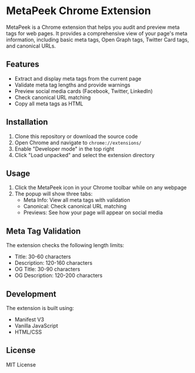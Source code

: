 # MetaPeek Chrome Extension

MetaPeek is a Chrome extension that helps you audit and preview meta tags for web pages. It provides a comprehensive view of your page's meta information, including basic meta tags, Open Graph tags, Twitter Card tags, and canonical URLs.

## Features

- Extract and display meta tags from the current page
- Validate meta tag lengths and provide warnings
- Preview social media cards (Facebook, Twitter, LinkedIn)
- Check canonical URL matching
- Copy all meta tags as HTML

## Installation

1. Clone this repository or download the source code
2. Open Chrome and navigate to `chrome://extensions/`
3. Enable "Developer mode" in the top right
4. Click "Load unpacked" and select the extension directory

## Usage

1. Click the MetaPeek icon in your Chrome toolbar while on any webpage
2. The popup will show three tabs:
   - Meta Info: View all meta tags with validation
   - Canonical: Check canonical URL matching
   - Previews: See how your page will appear on social media

## Meta Tag Validation

The extension checks the following length limits:
- Title: 30-60 characters
- Description: 120-160 characters
- OG Title: 30-90 characters
- OG Description: 120-200 characters

## Development

The extension is built using:
- Manifest V3
- Vanilla JavaScript
- HTML/CSS

## License

MIT License 